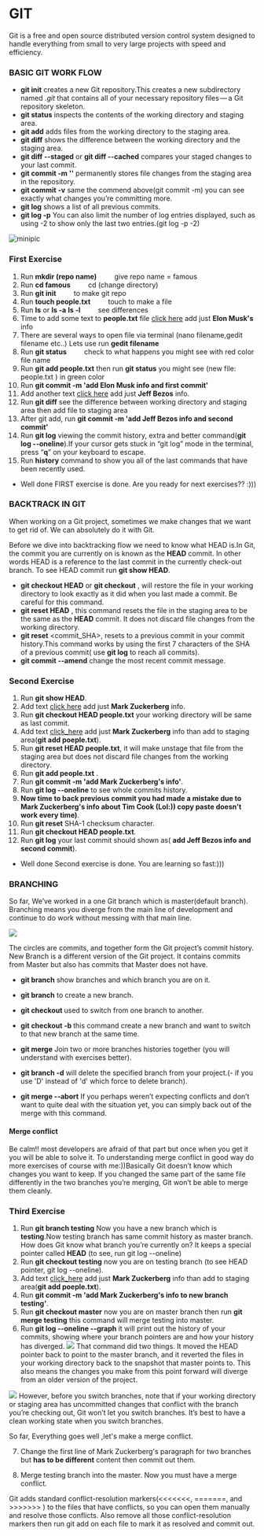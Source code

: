 # GIT

Git is a free and open source distributed version control system designed to handle everything from small to very large projects with speed and efficiency.

### BASIC GIT WORK FLOW 

* **git init** creates a new Git repository.This creates a new subdirectory named *.git* that contains all of your necessary repository files — a Git repository skeleton.
* **git status** inspects the contents of the working directory and staging area.
* **git add** adds files from the working directory to the staging area.
* **git diff** shows the difference between the working directory and the staging area.
* **git diff --staged** or **git diff --cached** compares your staged changes to your last commit.
* **git commit -m ''** permanently stores file changes from the staging area in the repository.
* **git commit -v** same the commend above(git commit -m)  you can see exactly what changes you’re committing more.  
* **git log** shows a list of all previous commits.
* **git log -p** You can also limit the number of log entries displayed, such as using -2 to show only the last two entries.(git log -p -2)


![minipic](picture/gitworkflow.png)

### First Exercise

1. Run **mkdir (repo name)**   &emsp;&emsp;  give repo name = famous
2. Run **cd famous**           &emsp;&emsp;     cd (change directory) 
3. Run **git init**            &emsp;&emsp;     to make git repo
4. Run  **touch people.txt**    &emsp;&emsp;    touch to make a file 
5. Run **ls** or **ls -a** **ls -l**    &emsp;&emsp;  see differences
6. Time to add some text to **people.txt** file [click here](mostknown.html) add just **Elon Musk's** info 
7. There are several ways to open file via terminal (nano filename,gedit filename etc..) Lets use run **gedit filename**
8. Run **git status** &emsp;&emsp; check to what happens you might see with red color file name 
9. Run **git add people.txt**  then run **git status** you might see (new file:   people.txt ) in green color 
10. Run **git commit -m 'add Elon Musk info and first commit'**
11. Add another text [click here](mostknown.html.php) add just **Jeff Bezos** info.
12. Run **git diff** see the difference between working directory and staging area then add file to staging area
13. After git add, run **git commit -m 'add Jeff Bezos info and second commit'**
14. Run **git log**  viewing the commit history,  extra and better command(**git log --oneline**).If your cursor gets stuck in “git log” mode in the terminal, press “**q**” on your keyboard to escape.
15. Run **history** command to show you all of the last commands that have been recently used.

* Well done FIRST exercise is done. Are you ready for next exercises?? :)))


### BACKTRACK  IN GIT

When working on a Git project, sometimes we make changes that we want to get rid of. We can absolutely do it with Git.

Before we dive into backtracking flow we need to know what HEAD is.In Git, the commit you are currently on is known as the **HEAD** commit. In other words HEAD is a reference to the last commit in the currently check-out branch.
To see HEAD commit run **git show HEAD**.


* **git checkout HEAD** or **git checkout** <filename>,  will restore the file in your working directory to look exactly as it did when you last made a commit. Be careful for this command.
* **git reset HEAD** <filename>, this command resets the file in the staging area to be the same as the **HEAD** commit. It does not discard file changes from the working directory.
* **git reset** <commit_SHA>, resets to a previous commit in your commit history.This command works by using the first 7 characters of the SHA of a previous commit( use **git log** to reach all commits).
* **git commit --amend** change the most recent commit message.

### Second Exercise

1. Run **git show HEAD**.
2. Add text [click here](mostknown.html) add just **Mark Zuckerberg** info.
3. Run **git checkout HEAD people.txt** your working directory will be same as last commit.
4. Add text [click_here](mostknown.html) add just **Mark Zuckerberg** info than add to staging area(**git add poeple.txt**).
5. Run **git reset HEAD people.txt**, it will make unstage that file from the staging area but does not discard file changes from the working directory.
6. Run **git add people.txt** .
7. Run **git commit -m 'add Mark Zuckerberg's info'**.
8. Run **git log --oneline** to see whole commits history.
9.  **Now time to back previous commit you had made a mistake due to Mark Zuckerberg's info about Tim Cook (Lol:)) copy paste doesn't work every time)**.
10. Run **git reset** SHA-1 checksum character. 
11.  Run **git checkout HEAD people.txt**.
12. Run **git log** your last commit should shown as( **add Jeff Bezos info and second commit**).

* Well done Second exercise is done. You are learning so fast:)))

### BRANCHING
So far, We’ve worked in a one Git branch which is master(default branch). Branching means you diverge from the main line of development and continue to do work without messing with that main line.


![](picture/branch.png)

 The circles are commits, and together form the Git project’s commit history.
 New Branch is a different version of the Git project. It contains commits from Master but also has commits that Master does not have.


* **git branch**  show branches and which branch you are on it.
* **git branch** <newBranchName> to create a new branch.

* **git checkout <newBranchName>** used to switch from one branch to another.
* **git checkout -b <newbranchname>**  this command create a new branch and want to switch to that new branch at the same time.
* **git merge** <branchName> Join two or more branches histories together (you will understand with exercises better).
* **git branch -d** <branchName> will delete the specified branch from your project.(- if you use 'D' instead of 'd' which force to delete branch).
* **git merge --abort** If you perhaps weren’t expecting conflicts and don’t want to quite deal with the situation yet, you can simply back out of the merge with this command.

#### Merge conflict
Be calm!! most developers are afraid of that part but once when you get it you will be able to solve it. To understanding merge conflict in good way do more exercises of course with me:))Basically Git doesn’t know which changes you want to keep. If you changed the same part of the same file differently in the two branches you’re merging, Git won’t be able to merge them cleanly.


###  Third Exercise

1. Run **git branch testing** Now you have a new branch which is **testing**.Now testing branch has same commit history as master branch.
How does Git know what branch you’re currently on? It keeps a special pointer called **HEAD** (to see, run git log --oneline)
2. Run **git checkout testing** now you are on testing branch (to see HEAD pointer, git log --oneline).
3. Add text [click_here](mostknown.html) add just **Mark Zuckerberg** info than add to staging area(**git add poeple.txt**).
4. Run **git commit -m 'add Mark Zuckerberg's info to new branch testing'**.
5. Run **git checkout master** now you are on master branch then run **git merge testing** this command will merge testing into master.
6. Run **git log --oneline --graph** it will print out the history of your commits, showing where your branch pointers are and how your history has diverged.
![](picture/checkout-master.png)
That command did two things. It moved the HEAD pointer back to point to the master branch, and it reverted the files in your working directory back to the snapshot that master points to. This also means the changes you make from this point forward will diverge from an older version of the project.

![](picture/27158273-caution-icon.jpg) However, before you switch branches, note that if your working directory or staging area has uncommitted changes that conflict with the branch you’re checking out, Git won’t let you switch branches. It’s best to have a clean working state when you switch branches.

So far, Everything goes well ,let's make a merge conflict.

7. Change the first line of Mark Zuckerberg's paragraph for two branches but **has to be different** content then commit out them.

8. Merge testing branch into the master. Now you must have a merge conflict.

Git adds standard conflict-resolution markers(<<<<<<<, =======, and >>>>>>> ) to the files that have conflicts, so you can open them manually and resolve those conflicts. Also remove all those conflict-resolution markers then run git add on each file to mark it as resolved and commit out.

